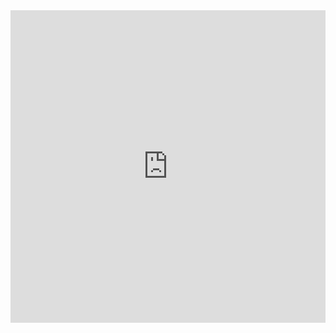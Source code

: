 <iframe src="https://codepen.io/username/embed/pen/ID" width="100%" height="500px" frameborder="0"></iframe>